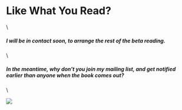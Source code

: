 # Like What You Read?
\

##### I will be in contact soon, to arrange the rest of the beta reading.
\

##### In the meantime, why don't you join my mailing list, and get notified earlier than anyone when the book comes out?
\


[![ ](images/belcroft-cover)](https://blorente.me/books-mailing-list/)

